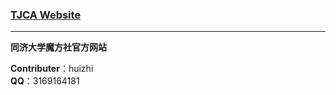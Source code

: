 ### [TJCA Website](http://tjca.hzcubing.club)
---

**同济大学魔方社官方网站**

**Contributer**：huizhi     
**QQ**：3169164181


